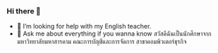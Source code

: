 ### Hi there 👋
- 🤔 I’m looking for help with my English teacher.
- 💬 Ask me about everything if you wanna know
สวัสดีฉันเป็นนักศึกษาจากมหาวิทยาลัยมหาสารคาม คณะการบัญชีและการจัดการ สาขาคอมพิวเตอร์ธุรกิจ 

<!--
**Paweena07/Paweena07** is a ✨ _special_ ✨ repository because its `README.md` (this file) appears on your GitHub profile.

Here are some ideas to get you started:

- 🔭 I’m currently working on ...
- 🌱 I’m currently learning ...
- 👯 I’m looking to collaborate on ...
- 🤔 I’m looking for help with ...
- 💬 Ask me about ...
- 📫 How to reach me: ...
- 😄 Pronouns: ...
- ⚡ Fun fact: ...
-->

